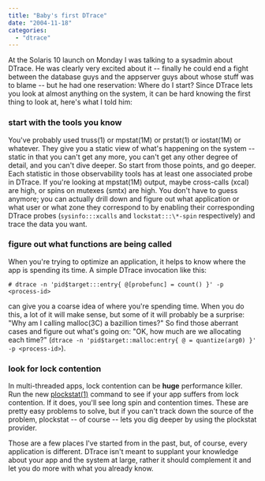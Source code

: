 ```yaml
---
title: "Baby's first DTrace"
date: "2004-11-18"
categories: 
  - "dtrace"
---
```


At the Solaris 10 launch on Monday I was talking to a sysadmin about DTrace. He was clearly very excited about it -- finally he could end a fight between the database guys and the appserver guys about whose stuff was to blame -- but he had one reservation: Where do I start? Since DTrace lets you look at almost anything on the system, it can be hard knowing the first thing to look at, here's what I told him:

### start with the tools you know

You've probably used truss(1) or mpstat(1M) or prstat(1) or iostat(1M) or whatever. They give you a static view of what's happening on the system -- static in that you can't get any more, you can't get any other degree of detail, and you can't dive deeper. So start from those points, and go deeper. Each statistic in those observability tools has at least one associated probe in DTrace. If you're looking at mpstat(1M) output, maybe cross-calls (xcal) are high, or spins on mutexes (smtx) are high. You don't have to guess anymore; you can actually drill down and figure out what application or what user or what zone they correspond to by enabling their corresponding DTrace probes (`sysinfo:::xcalls` and `lockstat:::\*-spin` respectively) and trace the data you want.

### figure out what functions are being called

When you're trying to optimize an application, it helps to know where the app is spending its time. A simple DTrace invocation like this:

```
# dtrace -n 'pid$target:::entry{ @[probefunc] = count() }' -p <process-id>

```

can give you a coarse idea of where you're spending time. When you do this, a lot of it will make sense, but some of it will probably be a surprise: "Why am I calling malloc(3C) a bazillion times?" So find those aberrant cases and figure out what's going on: "OK, how much are we allocating each time?" (`dtrace -n 'pid$target::malloc:entry{ @ = quantize(arg0) }' -p <process-id>`).

### look for lock contention

In multi-threaded apps, lock contention can be **huge** performance killer. Run the new [plockstat(1)](http://dtrace.org/blogs/ahl/plockstat) command to see if your app suffers from lock contention. If it does, you'll see long spin and contention times. These are pretty easy problems to solve, but if you can't track down the source of the problem, plockstat -- of course -- lets you dig deeper by using the plockstat provider.

Those are a few places I've started from in the past, but, of course, every application is different. DTrace isn't meant to supplant your knowledge about your app and the system at large, rather it should complement it and let you do more with what you already know.
